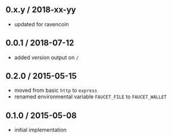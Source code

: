 0.x.y / 2018-xx-yy
-------------------
- updated for ravencoin

0.0.1 / 2018-07-12
-------------------
- added version output on `/`

0.2.0 / 2015-05-15
------------------
- moved from basic `http` to `express`
- renamed environmental variable `FAUCET_FILE` to `FAUCET_WALLET`

0.1.0 / 2015-05-08
------------------
- initial implementation
